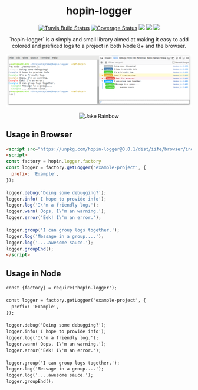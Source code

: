 <h1  align="center">hopin-logger</h1>

<p align="center">
  <a href="https://travis-ci.org/gauntface/hopin-logger"><img src="https://travis-ci.org/gauntface/hopin-logger.svg?branch=master" alt="Travis Build Status" /></a>
  <a href="https://coveralls.io/github/gauntface/hopin-logger?branch=master"><img src="https://coveralls.io/repos/github/gauntface/hopin-logger/badge.svg?branch=master" alt="Coverage Status" /></a>
  <a href="https://david-dm.org/gauntface/hopin-logger" title="dependencies status"><img src="https://david-dm.org/gauntface/hopin-logger/status.svg"/></a>
  <a href="https://david-dm.org/gauntface/hopin-logger?type=dev" title="devDependencies status"><img src="https://david-dm.org/gauntface/hopin-logger/dev-status.svg"/></a>
  <a href="https://david-dm.org/gauntface/hopin-logger?type=peer" title="peerDependencies status"><img src="https://david-dm.org/gauntface/hopin-logger/peer-status.svg"/></a>
</p>

<p align="center">
`hopin-logger` is a simply and small library aimed at making it easy to add
colored and prefixed logs to a project in both Node 8+ and the browser.
</p>

<p align="center">
<img a;t="Screenshot of hopin-logger demos in Node and Browser" src="https://raw.githubusercontent.com/gauntface/hopin-logger/master/demo/hopin-logger-screenshots.png" />
</p>

<p align="center">
<img alt="Jake Rainbow" src="https://media.giphy.com/media/QrV1C9kNmsacg/giphy.gif" />
</p>

## Usage in Browser

```html
<script src="https://unpkg.com/hopin-logger@0.0.1/dist/iife/browser/index.js"></script>
<script>
const factory = hopin.logger.factory
const logger = factory.getLogger('example-project', {
  prefix: 'Example',
});

logger.debug('Doing some debugging?');
logger.info('I hope to provide info');
logger.log('I\'m a friendly log.');
logger.warn('Oops, I\'m an warning.');
logger.error('Eek! I\'m an error.');

logger.group('I can group logs together.');
logger.log('Message in a group....');
logger.log('....awesome sauce.');
logger.groupEnd();
</script>
```

## Usage in Node

```html
const {factory} = require('hopin-logger');

const logger = factory.getLogger('example-project', {
  prefix: 'Example',
});

logger.debug('Doing some debugging?');
logger.info('I hope to provide info');
logger.log('I\'m a friendly log.');
logger.warn('Oops, I\'m an warning.');
logger.error('Eek! I\'m an error.');

logger.group('I can group logs together.');
logger.log('Message in a group....');
logger.log('....awesome sauce.');
logger.groupEnd();
```
